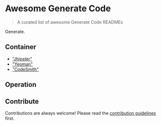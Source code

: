 
# Awesome Generate Code
> A curated list of awesome Generate Code READMEs

Generate.



## Container

- ["Jhipster"](https://jhipster.tech/) 
- ["Yeoman"](https://yeoman.com/) 
- ["CodeSmith"](http://www.codesmithtools.com/) 

## Operation



## Contribute

Contributions are always welcome!
Please read the [contribution guidelines](contributing.md) first.
